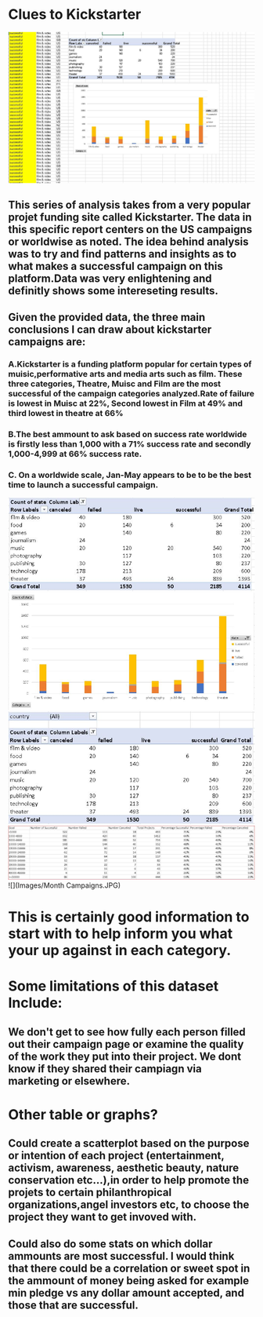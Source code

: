 # Clues to Kickstarter
![](Images/SnapShots.JPG)
## This series of analysis takes from a very popular projet funding site called Kickstarter. The data in this specific report centers on the US campaigns or worldwise as noted. The idea behind analysis was to try and find patterns and insights as to what makes a successful campaign on this platform.Data was very enlightening and definitly shows some intereseting results.

## Given the provided data, the three main conclusions I can draw about kickstarter campaigns are:

### A.Kickstarter is a funding platform popular for certain types of muisic,performative arts and media arts such as film. These three categories, Theatre, Muisc and Film are the most successful of the campaign categories analyzed.Rate of failure is lowest in Muisc at 22%, Second lowest in Film at 49% and third lowest in theatre at 66%

### B.The best ammount to ask based on success rate worldwide is firstly less than 1,000 with a 71% success rate and secondly 1,000-4,999 at 66% success rate.

### C. On a worldwide scale, Jan-May appears to be to be the best time to launch a successful campaign.

![](Images/1.JPG)
![](Images/2.JPG)
![](Images/3.JPG)
![](Images/Ammounts.JPG)
![](Images/Month Campaigns.JPG)


# This is certainly good information to start with to help inform you what your up against in each category. 








# Some limitations of this dataset Include:

## We don't get to see how fully each person filled out their campaign page or examine the quality of the work they put into their project. We dont know if they shared their campiagn via marketing or elsewhere.


# Other table or graphs? 

## Could create a scatterplot based on the purpose or intention of each project  (entertainment, activism, awareness, aesthetic beauty, nature conservation etc...),in order to help promote the projets to certain philanthropical organizations,angel investors etc, to choose the project they want to get invoved with.

## Could also do some stats on which dollar ammounts are most successful. I would think that there could be a correlation or sweet spot in the ammount of money being asked for example min pledge vs any dollar amount accepted, and those that are successful.  
